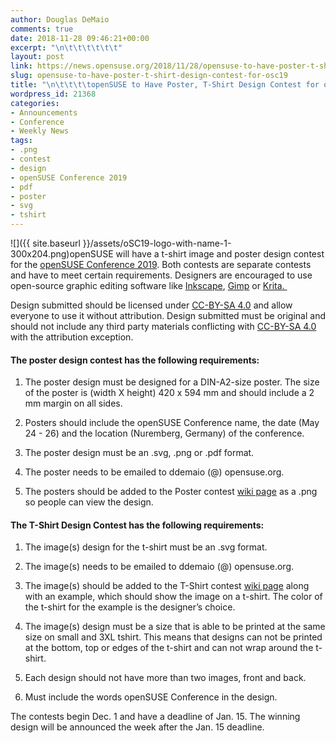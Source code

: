 ```yaml
---
author: Douglas DeMaio
comments: true
date: 2018-11-28 09:46:21+00:00
excerpt: "\n\t\t\t\t\t\t"
layout: post
link: https://news.opensuse.org/2018/11/28/opensuse-to-have-poster-t-shirt-design-contest-for-osc19/
slug: opensuse-to-have-poster-t-shirt-design-contest-for-osc19
title: "\n\t\t\t\topenSUSE to Have Poster, T-Shirt Design Contest for oSC19\t\t"
wordpress_id: 21368
categories:
- Announcements
- Conference
- Weekly News
tags:
- .png
- contest
- design
- openSUSE Conference 2019
- pdf
- poster
- svg
- tshirt
---
```

![]({{ site.baseurl }}/assets/oSC19-logo-with-name-1-300x204.png)openSUSE will have a t-shirt image and poster design contest for the [openSUSE Conference 2019](https://events.opensuse.org/conference/oSC19). Both contests are separate contests and have to meet certain requirements. Designers are encouraged to use open-source graphic editing software like [Inkscape](https://inkscape.org/), [Gimp](https://www.gimp.org/) or [Krita. ](https://krita.org)


Design submitted should be licensed under [CC-BY-SA 4.0](https://creativecommons.org/licenses/by-sa/4.0/) and allow everyone to use it without attribution. Design submitted must be original and should not include any third party materials conflicting with [CC-BY-SA 4.0](https://creativecommons.org/licenses/by-sa/4.0/) with the attribution exception.




#### The poster design contest has the following requirements:





 	
  1. The poster design must be designed for a DIN-A2-size poster. The size of the poster is (width X height) 420 x 594 mm and should include a 2 mm margin on all sides.

 	
  2. Posters should include the openSUSE Conference name, the date (May 24 - 26) and the location (Nuremberg, Germany) of the conference.

 	
  3. The poster design must be an .svg, .png or .pdf format.

 	
  4. The poster needs to be emailed to ddemaio (@) opensuse.org.

 	
  5. The posters should be added to the Poster contest [wiki page](https://en.opensuse.org/PosterSC19) as a .png so people can view the design.




#### The T-Shirt Design Contest has the following requirements:





 	
  1. The image(s) design for the t-shirt must be an .svg format.

 	
  2. The image(s) needs to be emailed to ddemaio (@) opensuse.org.

 	
  3. The image(s) should be added to the T-Shirt contest [wiki page](https://en.opensuse.org/TshirtoSC19) along with an example, which should show the image on a t-shirt. The color of the t-shirt for the example is the designer’s choice.

 	
  4. The image(s) design must be a size that is able to be printed at the same size on small and 3XL tshirt. This means that designs can not be printed at the bottom, top or edges of the t-shirt and can not wrap around the t-shirt.

 	
  5. Each design should not have more than two images, front and back.

 	
  6. Must include the words openSUSE Conference in the design.


The contests begin Dec. 1 and have a deadline of Jan. 15. The winning design will be announced the week after the Jan. 15 deadline.		
